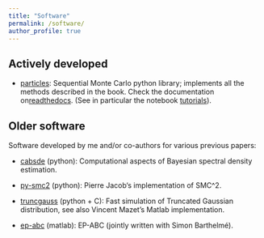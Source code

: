 ```yaml
---
title: "Software"
permalink: /software/
author_profile: true
---
```



## Actively developed

* [particles](https://github.com/nchopin/particles): Sequential Monte Carlo
  python library; implements all the methods described in the book. Check the
  documentation
  on[readthedocs](https://particles-sequential-monte-carlo-in-python.readthedocs.io/en/latest/).
  (See in particular the notebook
  [tutorials](https://particles-sequential-monte-carlo-in-python.readthedocs.io/en/latest/tutorials.html)).

## Older software

Software developed by me and/or co-authors for various previous papers:

* [cabsde](http://chopin.perso.math.cnrs.fr/cabsde.tgz) (python): Computational aspects of Bayesian spectral density estimation.

* [py-smc2](https://github.com/nchopin/py-smc2) (python): Pierre Jacob‘s implementation of SMC^2.

* [truncgauss](http://chopin.perso.math.cnrs.fr/truncgauss.tgz) (python + C):
  Fast simulation of Truncated Gaussian distribution, see also Vincent Mazet’s
  Matlab implementation.

* [ep-abc](https://sites.google.com/site/simonbarthelme/software) (matlab):
  EP-ABC (jointly written with Simon Barthelmé).
